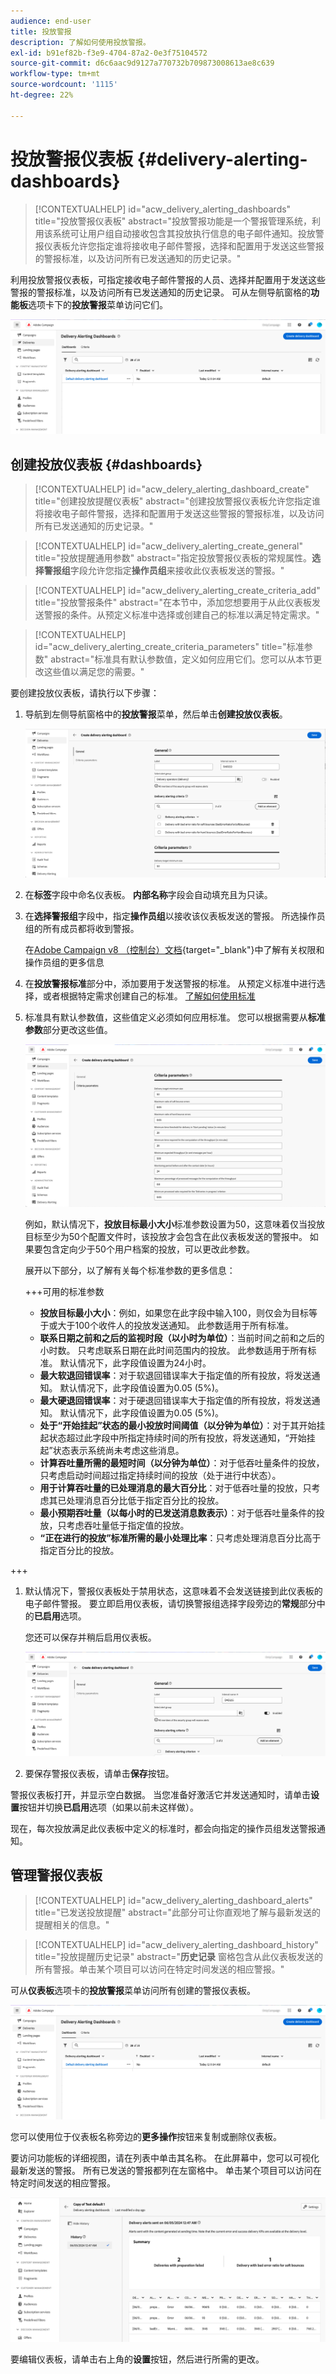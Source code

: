 ```yaml
---
audience: end-user
title: 投放警报
description: 了解如何使用投放警报。
exl-id: b91ef82b-f3e9-4704-87a2-0e3f75104572
source-git-commit: d6c6aac9d9127a770732b709873008613ae8c639
workflow-type: tm+mt
source-wordcount: '1115'
ht-degree: 22%

---
```


# 投放警报仪表板 {#delivery-alerting-dashboards}

>[!CONTEXTUALHELP]
>id="acw_delivery_alerting_dashboards"
>title="投放警报仪表板"
>abstract="投放警报功能是一个警报管理系统，利用该系统可让用户组自动接收包含其投放执行信息的电子邮件通知。投放警报仪表板允许您指定谁将接收电子邮件警报，选择和配置用于发送这些警报的警报标准，以及访问所有已发送通知的历史记录。"

利用投放警报仪表板，可指定接收电子邮件警报的人员、选择并配置用于发送这些警报的警报标准，以及访问所有已发送通知的历史记录。 可从左侧导航窗格的&#x200B;**功能板**&#x200B;选项卡下的&#x200B;**投放警报**&#x200B;菜单访问它们。

![屏幕截图显示“投放警报”菜单中警报功能板的列表。](assets/alerting-dashboard-list.png)

## 创建投放仪表板 {#dashboards}

>[!CONTEXTUALHELP]
>id="acw_delery_alerting_dashboard_create"
>title="创建投放提醒仪表板"
>abstract="创建投放警报仪表板允许您指定谁将接收电子邮件警报，选择和配置用于发送这些警报的警报标准，以及访问所有已发送通知的历史记录。"

>[!CONTEXTUALHELP]
>id="acw_delivery_alerting_create_general"
>title="投放提醒通用参数"
>abstract="指定投放警报仪表板的常规属性。**选择警报组**&#x200B;字段允许您指定&#x200B;**操作员组**&#x200B;来接收此仪表板发送的警报。"

>[!CONTEXTUALHELP]
>id="acw_delivery_alerting_create_criteria_add"
>title="投放警报条件"
>abstract="在本节中，添加您想要用于从此仪表板发送警报的条件。从预定义标准中选择或创建自己的标准以满足特定需求。"

>[!CONTEXTUALHELP]
>id="acw_delivery_alerting_create_criteria_parameters"
>title="标准参数"
>abstract="标准具有默认参数值，定义如何应用它们。您可以从本节更改这些值以满足您的需要。"

要创建投放仪表板，请执行以下步骤：

1. 导航到左侧导航窗格中的&#x200B;**投放警报**&#x200B;菜单，然后单击&#x200B;**创建投放仪表板**。

   ![在投放警报菜单中显示“创建投放仪表板”选项的屏幕快照。](assets/alerting-dashboard.png)

1. 在&#x200B;**标签**&#x200B;字段中命名仪表板。 **内部名称**&#x200B;字段会自动填充且为只读。

1. 在&#x200B;**选择警报组**&#x200B;字段中，指定&#x200B;**操作员组**&#x200B;以接收该仪表板发送的警报。 所选操作员组的所有成员都将收到警报。

   在[Adobe Campaign v8 （控制台）文档](https://experienceleague.adobe.com/zh-hans/docs/campaign/campaign-v8/admin/permissions/gs-permissions){target="_blank"}中了解有关权限和操作员组的更多信息

1. 在&#x200B;**投放警报标准**&#x200B;部分中，添加要用于发送警报的标准。 从预定义标准中进行选择，或者根据特定需求创建自己的标准。 [了解如何使用标准](../msg/delivery-alerting-criteria.md)

1. 标准具有默认参数值，这些值定义必须如何应用标准。 您可以根据需要从&#x200B;**标准参数**&#x200B;部分更改这些值。

   ![显示投放仪表板中“条件参数”部分的屏幕截图。](assets/alerting-criteria-parameters.png)

   例如，默认情况下，**投放目标最小大小**&#x200B;标准参数设置为50，这意味着仅当投放目标至少为50个配置文件时，该投放才会包含在此仪表板发送的警报中。 如果要包含定向少于50个用户档案的投放，可以更改此参数。

   展开以下部分，以了解有关每个标准参数的更多信息：

   +++可用的标准参数

   * **投放目标最小大小**：例如，如果您在此字段中输入100，则仅会为目标等于或大于100个收件人的投放发送通知。 此参数适用于所有标准。
   * **联系日期之前和之后的监视时段（以小时为单位）**：当前时间之前和之后的小时数。 只考虑联系日期在此时间范围内的投放。 此参数适用于所有标准。 默认情况下，此字段值设置为24小时。
   * **最大软退回错误率**：对于软退回错误率大于指定值的所有投放，将发送通知。 默认情况下，此字段值设置为0.05 (5%)。
   * **最大硬退回错误率**：对于硬退回错误率大于指定值的所有投放，将发送通知。 默认情况下，此字段值设置为0.05 (5%)。
   * **处于“开始挂起”状态的最小投放时间阈值（以分钟为单位）**：对于其开始挂起状态超过此字段中所指定持续时间的所有投放，将发送通知，“开始挂起”状态表示系统尚未考虑这些消息。
   * **计算吞吐量所需的最短时间（以分钟为单位）**：对于低吞吐量条件的投放，只考虑启动时间超过指定持续时间的投放（处于进行中状态）。
   * **用于计算吞吐量的已处理消息的最大百分比**：对于低吞吐量的投放，只考虑其已处理消息百分比低于指定百分比的投放。
   * **最小预期吞吐量（以每小时的已发送消息数表示）**：对于低吞吐量条件的投放，只考虑吞吐量低于指定值的投放。
   * **“正在进行的投放”标准所需的最小处理比率**：只考虑处理消息百分比高于指定百分比的投放。

+++

1. 默认情况下，警报仪表板处于禁用状态，这意味着不会发送链接到此仪表板的电子邮件警报。 要立即启用仪表板，请切换警报组选择字段旁边的&#x200B;**常规**&#x200B;部分中的&#x200B;**已启用**&#x200B;选项。

   您还可以保存并稍后启用仪表板。

   ![在投放仪表板设置中显示“已启用”切换选项的屏幕快照。](assets/alerting-dashboard-enable.png)

1. 要保存警报仪表板，请单击&#x200B;**保存**&#x200B;按钮。

警报仪表板打开，并显示空白数据。 当您准备好激活它并发送通知时，请单击&#x200B;**设置**&#x200B;按钮并切换&#x200B;**已启用**&#x200B;选项（如果以前未这样做）。

现在，每次投放满足此仪表板中定义的标准时，都会向指定的操作员组发送警报通知。

## 管理警报仪表板

>[!CONTEXTUALHELP]
>id="acw_delivery_alerting_dashboard_alerts"
>title="已发送投放提醒"
>abstract="此部分可让你直观地了解与最新发送的提醒相关的信息。"

>[!CONTEXTUALHELP]
>id="acw_delivery_alerting_dashboard_history"
>title="投放提醒历史记录"
>abstract="**历史记录** 窗格包含从此仪表板发送的所有警报。单击某个项目可以访问在特定时间发送的相应警报。"

可从&#x200B;**仪表板**&#x200B;选项卡的&#x200B;**投放警报**&#x200B;菜单访问所有创建的警报仪表板。

![屏幕截图显示“投放警报”菜单中警报功能板的列表。](assets/alerting-dashboard-list.png)

您可以使用位于仪表板名称旁边的&#x200B;**更多操作**&#x200B;按钮来复制或删除仪表板。

要访问功能板的详细视图，请在列表中单击其名称。 在此屏幕中，您可以可视化最新发送的警报。 所有已发送的警报都列在左窗格中。 单击某个项目可以访问在特定时间发送的相应警报。

![显示警报仪表板的详细视图的屏幕截图。](assets/alerting-dashboard-details.png)

要编辑仪表板，请单击右上角的&#x200B;**设置**&#x200B;按钮，然后进行所需的更改。
